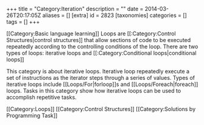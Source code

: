 +++
title = "Category:Iteration"
description = ""
date = 2014-03-26T20:17:05Z
aliases = []
[extra]
id = 2823
[taxonomies]
categories = []
tags = []
+++

[[Category:Basic language learning]]
Loops are [[:Category:Control Structures|control structures]] that allow sections of code to be executed repeatedly according to the controlling conditions of the loop. There are two types of loops: iterative loops and [[:Category:Conditional loops|conditional loops]]

This category is about iterative loops. Iterative loop repeatedly execute a set of instructions as the iterator steps through a series of values. Types of iterative loops include [[Loops/For|forloop]]s and [[Loops/Foreach|foreach]] loops. Tasks in this category show how iterative loops can be used to accomplish repetitive tasks.

[[Category:Loops]]
[[Category:Control Structures]]
[[Category:Solutions by Programming Task]]
